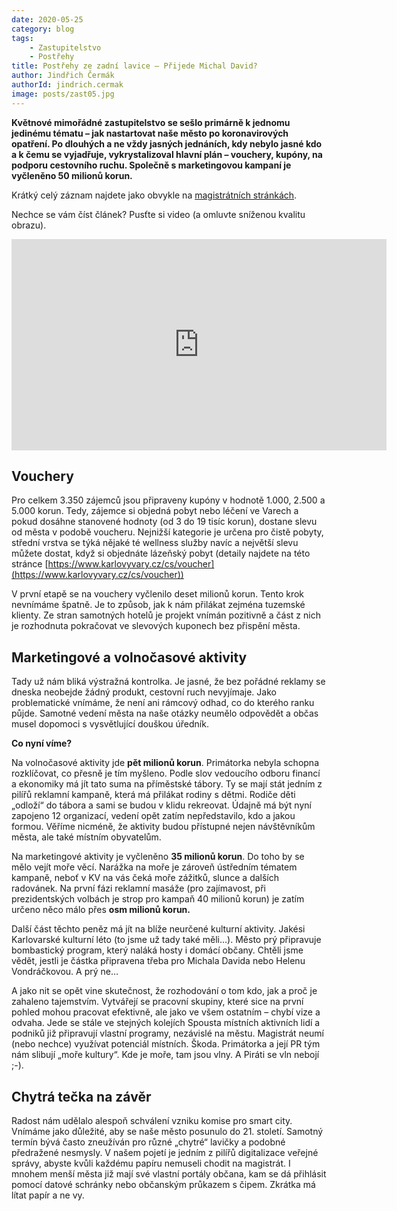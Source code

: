 ```yaml
---
date: 2020-05-25
category: blog
tags:
    - Zastupitelstvo
    - Postřehy
title: Postřehy ze zadní lavice – Přijede Michal David?
author: Jindřich Čermák
authorId: jindrich.cermak   
image: posts/zast05.jpg
---
```

**Květnové mimořádné zastupitelstvo se sešlo primárně k jednomu jedinému tématu – jak nastartovat naše město po koronavirových opatření. Po dlouhých a ne vždy jasných jednáních, kdy nebylo jasné kdo a k čemu se vyjadřuje, vykrystalizoval hlavní plán – vouchery, kupóny, na podporu cestovního ruchu. Společně s marketingovou kampaní je vyčleněno 50 milionů korun.**

Krátký celý záznam najdete jako obvykle na [magistrátních stránkách](http://live.publicstream.cz/vary/4-jednani-zastupitelstva-mesta-karlovy-vary-dne-7-5-2020-598).

Nechce se vám číst článek? Pusťte si video (a omluvte sníženou kvalitu obrazu).

<iframe width="600" height="338" src="https://www.youtube.com/watch?v=OXpBYEmcNJI" frameborder="0" allow="accelerometer; autoplay; encrypted-media; gyroscope; picture-in-picture">
</iframe>

## Vouchery

Pro celkem 3.350 zájemců jsou připraveny kupóny v hodnotě 1.000, 2.500 a 5.000 korun. Tedy, zájemce si objedná pobyt nebo léčení ve Varech a pokud dosáhne stanovené hodnoty (od 3 do 19 tisíc korun), dostane slevu od města v podobě voucheru. Nejnižší kategorie je určena pro čistě pobyty, střední vrstva se týká nějaké té wellness služby navíc a největší slevu můžete dostat, když si objednáte lázeňský pobyt (detaily najdete na této stránce [https://www.karlovyvary.cz/cs/voucher](https://www.karlovyvary.cz/cs/voucher))

V první etapě se na vouchery vyčlenilo deset milionů korun. Tento krok nevnímáme špatně. Je to způsob, jak k nám přilákat zejména tuzemské klienty. Ze stran samotných hotelů je projekt vnímán pozitivně a část z nich je rozhodnuta pokračovat ve slevových kuponech bez přispění města.

## Marketingové a volnočasové aktivity

Tady už nám bliká výstražná kontrolka. Je jasné, že bez pořádné reklamy se dneska neobejde žádný produkt, cestovní ruch nevyjímaje. Jako problematické vnímáme, že není ani rámcový odhad, co do kterého ranku půjde. Samotné vedení města na naše otázky neumělo odpovědět a občas musel dopomoci s vysvětlující douškou úředník.

**Co nyní víme?**

Na volnočasové aktivity jde **pět milionů korun**. Primátorka nebyla schopna rozklíčovat, co přesně je tím myšleno. Podle slov vedoucího odboru financí a ekonomiky má jít tato suma na příměstské tábory. Ty se mají stát jedním z pilířů reklamní kampaně, která má přilákat rodiny s dětmi. Rodiče děti „odloží“ do tábora a sami se budou v klidu rekreovat. Údajně má být nyní zapojeno 12 organizací, vedení opět zatím nepředstavilo, kdo a jakou formou. Věříme nicméně, že aktivity budou přístupné nejen návštěvníkům města, ale také místním obyvatelům.

Na marketingové aktivity je vyčleněno **35 milionů korun**. Do toho by se mělo vejít moře věcí. Narážka na moře je zároveň ústředním tématem kampaně, neboť v KV na vás čeká moře zážitků, slunce a dalších radovánek. Na první fázi reklamní masáže (pro zajímavost, při prezidentských volbách je strop pro kampaň 40 milionů korun) je zatím určeno něco málo přes **osm milionů korun.**

Další část těchto peněz má jít na blíže neurčené kulturní aktivity. Jakési Karlovarské kulturní léto (to jsme už tady také měli…). Město prý připravuje bombastický program, který naláká hosty i domácí občany. Chtěli jsme vědět, jestli je částka připravena třeba pro Michala Davida nebo Helenu Vondráčkovou. A prý ne…

A jako nit se opět vine skutečnost, že rozhodování o tom kdo, jak a proč je zahaleno tajemstvím. Vytvářejí se pracovní skupiny, které sice na první pohled mohou pracovat efektivně, ale jako ve všem ostatním – chybí vize a odvaha. Jede se stále ve stejných kolejích Spousta místních aktivních lidí a podniků již připravují vlastní programy, nezávislé na městu. Magistrát neumí (nebo nechce) využívat potenciál místních. Škoda. Primátorka a její PR tým nám slibují „moře kultury“. Kde je moře, tam jsou vlny. A Piráti se vln nebojí ;-).

## Chytrá tečka na závěr

Radost nám udělalo alespoň schválení vzniku komise pro smart city. Vnímáme jako důležité, aby se naše město posunulo do 21. století. Samotný termín bývá často zneužíván pro různé „chytré“ lavičky a podobné předražené nesmysly. V našem pojetí je jedním z pilířů digitalizace veřejné správy, abyste kvůli každému papíru nemuseli chodit na magistrát. I mnohem menší města již mají své vlastní portály občana, kam se dá přihlásit pomocí datové schránky nebo občanským průkazem s čipem. Zkrátka má lítat papír a ne vy.
